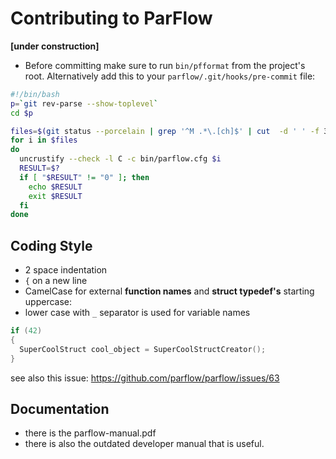 # Contributing to ParFlow

__[under construction]__

- Before committing make sure to run `bin/pfformat` from the project's root.
Alternatively add this to your `parflow/.git/hooks/pre-commit` file:
```bash
#!/bin/bash
p=`git rev-parse --show-toplevel`
cd $p

files=$(git status --porcelain | grep '^M .*\.[ch]$' | cut  -d ' ' -f 3)
for i in $files
do
  uncrustify --check -l C -c bin/parflow.cfg $i
  RESULT=$?
  if [ "$RESULT" != "0" ]; then
    echo $RESULT
    exit $RESULT
  fi
done
```


## Coding Style
- 2 space indentation
- `{` on a new line
- CamelCase for external **function names** and **struct typedef's** starting uppercase:
- lower case with `_` separator is used for variable names
```C
if (42)
{
  SuperCoolStruct cool_object = SuperCoolStructCreator();
}
```

see also this issue:
https://github.com/parflow/parflow/issues/63

## Documentation
- there is the parflow-manual.pdf
- there is also the outdated developer manual that is useful.



